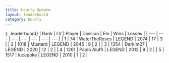 ```yaml
---
title: Hourly Update
layout: leaderboard
category: hourly
---
```


{: .leaderboard}
| Rank | LV | Player | Division | Elo | Wins | Losses |
| --- | --- | --- | --- | --- | --- | --- |
| <span data-change="0">1</span> | 74 | <span title="ID: 773086">WaterTheRoses</span> | LEGEND | <span data-change="12">2074</span> | <span data-change="7">17</span> | <span data-change="2">3</span> |
| <span data-change="0">2</span> | 1018 | <span title="ID: 611082">Mustard</span> | LEGEND | <span data-change="17">2045</span> | <span data-change="2">9</span> | <span data-change="0">2</span> |
| <span data-change="4">3</span> | 1354 | <span title="ID: 694036">Darkim27</span> | LEGEND | <span data-change="24">2020</span> | <span data-change="4">12</span> | <span data-change="1">2</span> |
| <span data-change="1">4</span> | 1261 | <span title="ID: 512212">Paolo Aluffi</span> | LEGEND | <span data-change="7">2012</span> | <span data-change="1">9</span> | <span data-change="0">2</span> |
| <span data-change="-2">5</span> | 1517 | <span title="ID: 41925">lucapoke</span> | LEGEND | <span data-change="0">2010</span> | <span data-change="0">1</span> | <span data-change="0">2</span> |